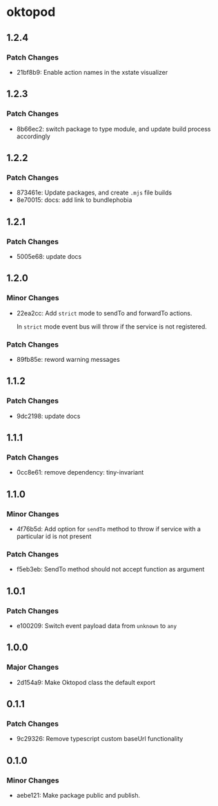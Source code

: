 # oktopod

## 1.2.4

### Patch Changes

- 21bf8b9: Enable action names in the xstate visualizer

## 1.2.3

### Patch Changes

- 8b66ec2: switch package to type module, and update build process accordingly

## 1.2.2

### Patch Changes

- 873461e: Update packages, and create `.mjs` file builds
- 8e70015: docs: add link to bundlephobia

## 1.2.1

### Patch Changes

- 5005e68: update docs

## 1.2.0

### Minor Changes

- 22ea2cc: Add `strict` mode to sendTo and forwardTo actions.

  In `strict` mode event bus will throw if the service is not registered.

### Patch Changes

- 89fb85e: reword warning messages

## 1.1.2

### Patch Changes

- 9dc2198: update docs

## 1.1.1

### Patch Changes

- 0cc8e61: remove dependency: tiny-invariant

## 1.1.0

### Minor Changes

- 4f76b5d: Add option for `sendTo` method to throw if service with a particular id is not present

### Patch Changes

- f5eb3eb: SendTo method should not accept function as argument

## 1.0.1

### Patch Changes

- e100209: Switch event payload data from `unknown` to `any`

## 1.0.0

### Major Changes

- 2d154a9: Make Oktopod class the default export

## 0.1.1

### Patch Changes

- 9c29326: Remove typescript custom baseUrl functionality

## 0.1.0

### Minor Changes

- aebe121: Make package public and publish.
